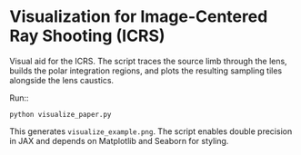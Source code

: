 Visualization for Image-Centered Ray Shooting (ICRS)
================================

Visual aid for the ICRS. The script traces the source limb 
through the lens, builds the polar integration regions, and
plots the resulting sampling tiles alongside the lens caustics.

Run::

    python visualize_paper.py

This generates `visualize_example.png`. The script enables double precision in
JAX and depends on Matplotlib and Seaborn for styling.
